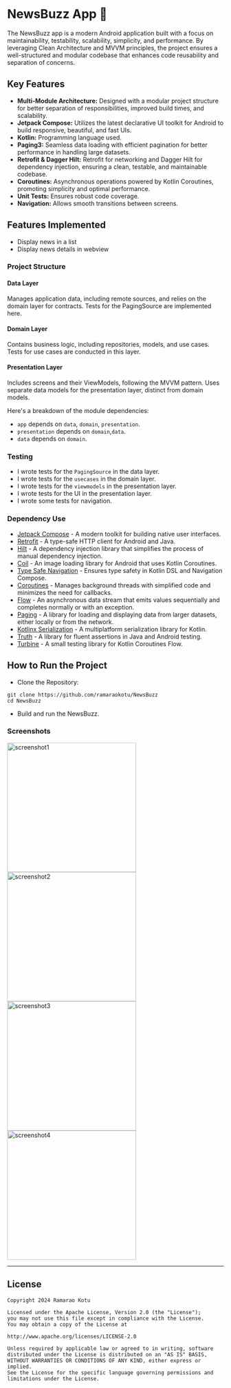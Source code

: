# NewsBuzz App 📱
The NewsBuzz app is a modern Android application built with a focus on maintainability, testability, scalability, simplicity, and performance. By leveraging Clean Architecture and MVVM principles, the project ensures a well-structured and modular codebase that enhances code reusability and separation of concerns.

## Key Features

- **Multi-Module Architecture:** Designed with a modular project structure for better separation of responsibilities, improved build times, and scalability.
- **Jetpack Compose:** Utilizes the latest declarative UI toolkit for Android to build responsive, beautiful, and fast UIs.
- **Kotlin:** Programming language used.
- **Paging3:** Seamless data loading with efficient pagination for better performance in handling large datasets.
- **Retrofit & Dagger Hilt:** Retrofit for networking and Dagger Hilt for dependency injection, ensuring a clean, testable, and maintainable codebase.
- **Coroutines:** Asynchronous operations powered by Kotlin Coroutines, promoting simplicity and optimal performance.
- **Unit Tests:** Ensures robust code coverage.
- **Navigation:** Allows smooth transitions between screens.

## Features Implemented

- Display news in a list
- Display news details in webview

### Project Structure

#### Data Layer

Manages application data, including remote sources, and relies on the domain layer for contracts. Tests for the PagingSource are implemented here.

#### Domain Layer

Contains business logic, including repositories, models, and use cases. Tests for use cases are conducted in this layer.

#### Presentation Layer

Includes screens and their ViewModels, following the MVVM pattern. Uses separate data models for the presentation layer, distinct from domain models.

Here's a breakdown of the module dependencies:
- `app` depends on `data`, `domain`, `presentation`.
- `presentation` depends on `domain`,`data`.
- `data` depends on `domain`.

### Testing
- I wrote tests for the `PagingSource` in the data layer.
- I wrote tests for the `usecases` in the domain layer.
- I wrote tests for the `viewmodels` in the presentation layer.
- I wrote tests for the UI in the presentation layer.
- I wrote some tests for navigation.

### Dependency Use
- [Jetpack Compose](https://developer.android.com/jetpack/compose) - A modern toolkit for building native user interfaces.
- [Retrofit](https://square.github.io/retrofit/) - A type-safe HTTP client for Android and Java.
- [Hilt](https://developer.android.com/training/dependency-injection/hilt-android) -  A dependency injection library that simplifies the process of manual dependency injection.
- [Coil](https://coil-kt.github.io/coil/) - An image loading library for Android that uses Kotlin Coroutines.
- [Type Safe Navigation](https://developer.android.com/guide/navigation/design/type-safety) -  Ensures type safety in Kotlin DSL and Navigation Compose.
- [Coroutines](https://developer.android.com/kotlin/coroutines) - Manages background threads with simplified code and minimizes the need for callbacks.
- [Flow](https://kotlinlang.org/docs/flow.html) - An asynchronous data stream that emits values sequentially and completes normally or with an exception.
- [Paging](https://developer.android.com/topic/libraries/architecture/paging/v3-overview) -  A library for loading and displaying data from larger datasets, either locally or from the network.
- [Kotlinx Serialization](https://github.com/Kotlin/kotlinx.serialization) - A multiplatform serialization library for Kotlin.
- [Truth](https://truth.dev/) - A library for fluent assertions in Java and Android testing.
- [Turbine](https://github.com/cashapp/turbine) - A small testing library for Kotlin Coroutines Flow.

## How to Run the Project

- Clone the Repository:
```
git clone https://github.com/ramaraokotu/NewsBuzz
cd NewsBuzz
```
- Build and run the NewsBuzz.

### Screenshots
<p>
  <img alt="screenshot1" src="https://github.com/ramaraokotu/NewsBuzz/blob/main/news_list_screen.png?raw=true" width="300"> 
  <img alt="screenshot2" src="https://github.com/ramaraokotu/NewsBuzz/blob/main/news_item_webview.png?raw=true" width="300"><br>
  <img alt="screenshot3" src="https://github.com/ramaraokotu/NewsBuzz/blob/main/no_network.png?raw=true" width="300">
  <img alt="screenshot4" src="https://github.com/ramaraokotu/NewsBuzz/blob/main/no_news.png?raw=true" width="300">
</p> 

---
## License

```
Copyright 2024 Ramarao Kotu

Licensed under the Apache License, Version 2.0 (the "License");
you may not use this file except in compliance with the License.
You may obtain a copy of the License at

http://www.apache.org/licenses/LICENSE-2.0

Unless required by applicable law or agreed to in writing, software
distributed under the License is distributed on an "AS IS" BASIS,
WITHOUT WARRANTIES OR CONDITIONS OF ANY KIND, either express or implied.
See the License for the specific language governing permissions and
limitations under the License.
```

